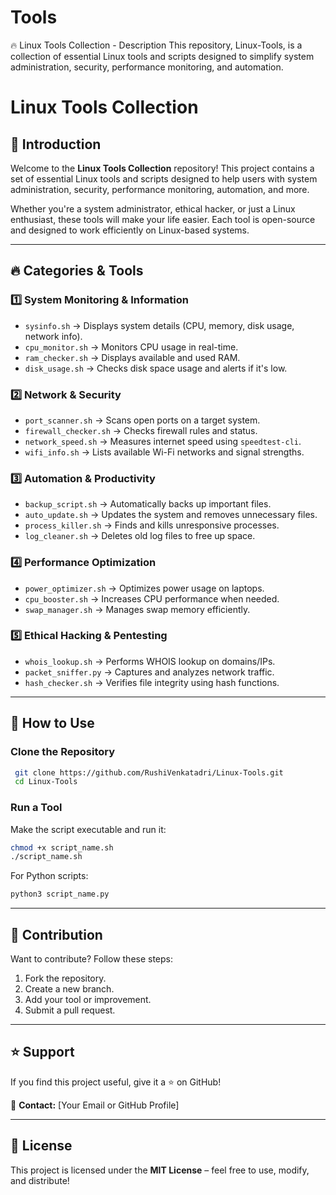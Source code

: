 # Tools
🔥 Linux Tools Collection - Description This repository, Linux-Tools, is a collection of essential Linux tools and scripts designed to simplify system administration, security, performance monitoring, and automation.
# Linux Tools Collection

## 📌 Introduction
Welcome to the **Linux Tools Collection** repository! This project contains a set of essential Linux tools and scripts designed to help users with system administration, security, performance monitoring, automation, and more.

Whether you're a system administrator, ethical hacker, or just a Linux enthusiast, these tools will make your life easier. Each tool is open-source and designed to work efficiently on Linux-based systems.

---

## 🔥 Categories & Tools

### **1️⃣ System Monitoring & Information**
- `sysinfo.sh` → Displays system details (CPU, memory, disk usage, network info).
- `cpu_monitor.sh` → Monitors CPU usage in real-time.
- `ram_checker.sh` → Displays available and used RAM.
- `disk_usage.sh` → Checks disk space usage and alerts if it's low.

### **2️⃣ Network & Security**
- `port_scanner.sh` → Scans open ports on a target system.
- `firewall_checker.sh` → Checks firewall rules and status.
- `network_speed.sh` → Measures internet speed using `speedtest-cli`.
- `wifi_info.sh` → Lists available Wi-Fi networks and signal strengths.

### **3️⃣ Automation & Productivity**
- `backup_script.sh` → Automatically backs up important files.
- `auto_update.sh` → Updates the system and removes unnecessary files.
- `process_killer.sh` → Finds and kills unresponsive processes.
- `log_cleaner.sh` → Deletes old log files to free up space.

### **4️⃣ Performance Optimization**
- `power_optimizer.sh` → Optimizes power usage on laptops.
- `cpu_booster.sh` → Increases CPU performance when needed.
- `swap_manager.sh` → Manages swap memory efficiently.

### **5️⃣ Ethical Hacking & Pentesting**
- `whois_lookup.sh` → Performs WHOIS lookup on domains/IPs.
- `packet_sniffer.py` → Captures and analyzes network traffic.
- `hash_checker.sh` → Verifies file integrity using hash functions.

---

## 📌 How to Use

### **Clone the Repository**
```bash
 git clone https://github.com/RushiVenkatadri/Linux-Tools.git
 cd Linux-Tools
```

### **Run a Tool**
Make the script executable and run it:
```bash
chmod +x script_name.sh
./script_name.sh
```

For Python scripts:
```bash
python3 script_name.py
```

---

## 📜 Contribution
Want to contribute? Follow these steps:
1. Fork the repository.
2. Create a new branch.
3. Add your tool or improvement.
4. Submit a pull request.

---

## ⭐ Support
If you find this project useful, give it a ⭐ on GitHub!

📧 **Contact:** [Your Email or GitHub Profile]

---

## 📄 License
This project is licensed under the **MIT License** – feel free to use, modify, and distribute!

